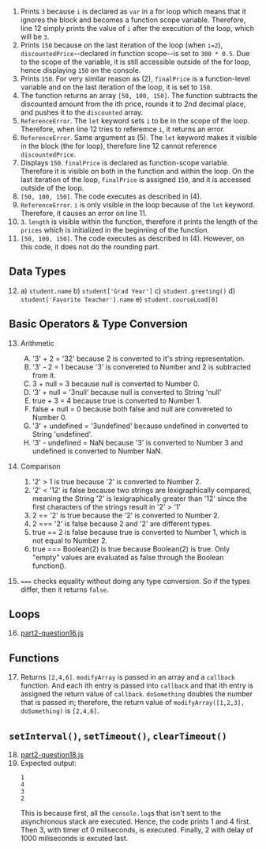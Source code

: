 1. Prints `3` because `i` is declared as `var` in a for loop which means that it ignores the block and becomes a function scope variable. Therefore, line 12 simply prints the value of `i` after the execution of the loop, which will be `3`.
2. Prints `150` because on the last iteration of the loop (when `i=2`), `discountedPrice`--declared in function scope--is set to `300 * 0.5`. Due to the scope of the variable, it is still accessible outside of the for loop, hence displaying `150` on the console.
3. Prints `150`. For very similar reason as (2), `finalPrice` is a function-level variable and on the last iteration of the loop, it is set to `150`. 
4. The function returns an array `[50, 100, 150]`. The function subtracts the discounted amount from the ith price, rounds it to 2nd decimal place, and pushes it to the `discounted` array.
5. `ReferenceError`. The `let` keyword sets `i` to be in the scope of the loop. Therefore, when line 12 tries to referemce `i`, it returns an error.
6. `ReferenceError`. Same argument as (5). The `let` keyword makes it visible in the block (the for loop), therefore line 12 cannot reference `discountedPrice`.
7. Displays `150`. `finalPrice` is declared as function-scope variable. Therefore it is visible on both in the function and within the loop. On the last iteration of the loop, `finalPrice` is assigned `150`, and it is accessed outside of the loop.
8. `[50, 100, 150]`. The code executes as described in (4).
9. `ReferenceError`. `i` is only visible in the loop because of the `let` keyword. Therefore, it causes an error on line 11.
10. `3`. `length` is visible within the function, therefore it prints the length of the `prices` which is initialized in the beginning of the function.
11. `[50, 100, 150]`. The code executes as described in (4). However, on this code, it does not do the rounding part. 

## Data Types
12. a) `student.name` b) `student['Grad Year']` c) `student.greeting()` d) `student['Favorite Teacher'].name` e) `student.courseLoad[0]`

## Basic Operators & Type Conversion
13. Arithmetic
    <ol type="A"> 
    <li> '3' + 2 = '32' because 2 is converted to it's string representation. </li>
    <li> '3' - 2 = 1 because '3' is convereted to Number and 2 is subtracted from it. </li>
    <li> 3 + null = 3 because null is converted to Number 0. </li>
    <li> ‘3’ + null = '3null' because null is converted to String 'null' </li>
    <li> true + 3 = 4 because true is converted to Number 1. </li>
    <li> false + null = 0 because both false and null are convereted to Number 0. </li>
    <li> '3' + undefined = '3undefined' because undefined in converted to String 'undefined'. </li>
    <li> '3' - undefined = NaN because '3' is converted to Number 3 and undefined is converted to Number NaN.
    </ol>

14. Comparison
    <ol>
    <li> '2' > 1 is true because '2' is converted to Number 2. </li>
    <li> '2' < '12' is false because two strings are lexigraphically compared, meaning the String '2' is lexigraphically greater than '12' since the first characters of the strings result in '2' > '1' </li>
    <li> 2 == '2' is true because the '2' is converted to Number 2. </li>
    <li> 2 === '2' is false because 2 and '2' are different types. </li>
    <li> true == 2 is false because true is converted to Number 1, which is not equal to Number 2. </li>
    <li> true === Boolean(2) is true because Boolean(2) is true. Only "empty" values are evaluated as false through the Boolean function(). </li>

    
   </ol>

15. `===` checks equality without doing any type conversion. So if the types differ, then it returns `false`.

## Loops
16. [part2-question16.js](part2-question16.js)

## Functions
17. Returns `[2,4,6]`. `modifyArray` is passed in an array and a `callback` function. And each ith entry is passed into `callback` and that ith entry is assigned the return value of `callback`. `doSomething` doubles the number that is passed in; therefore, the return value of `modifyArray([1,2,3], doSomething)` is `[2,4,6]`.

## `setInterval()`, `setTimeout()`, `clearTimeout()`
18. [part2-question18.js](part2-question18.js)
19. Expected output:
    ``` 
    1
    4
    3
    2
    ```
    This is because first, all the `console.log`s that isn't sent to the asynchronous stack are executed. Hence, the code prints 1 and 4 first. Then 3, with timer of 0 miliseconds, is executed. Finally, 2 with delay of 1000 miliseconds is excuted last.